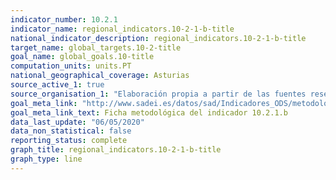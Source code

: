 ```yaml
---
indicator_number: 10.2.1
indicator_name: regional_indicators.10-2-1-b-title
national_indicator_description: regional_indicators.10-2-1-b-title
target_name: global_targets.10-2-title
goal_name: global_goals.10-title
computation_units: units.PT
national_geographical_coverage: Asturias
source_active_1: true
source_organisation_1: "Elaboración propia a partir de las fuentes reseñadas en la ficha metodológica."
goal_meta_link: "http://www.sadei.es/datos/sad/Indicadores_ODS/metodologia/10.2.1.b.pdf"
goal_meta_link_text: Ficha metodológica del indicador 10.2.1.b
data_last_update: "06/05/2020"
data_non_statistical: false
reporting_status: complete
graph_title: regional_indicators.10-2-1-b-title
graph_type: line
---
```

